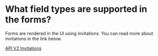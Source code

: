 # What field types are supported in the forms?

Forms are rendered in the UI using invitations. You can read more about invitations in the link below.

[API V2 Invitations](../../reference/api-v2/entities/invitation/specifiers.md)
